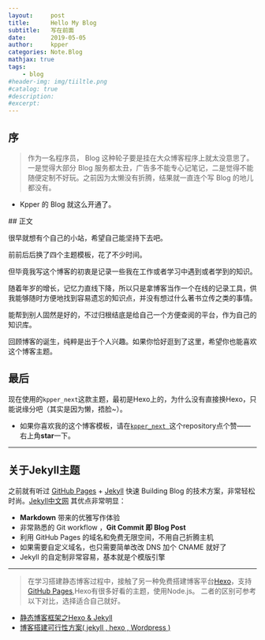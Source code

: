 ```yaml
---
layout:     post
title:      Hello My Blog
subtitle:   写在前面
date:       2019-05-05
author:     kpper
categories: Note.Blog
mathjax: true
tags:
    - blog
#header-img: img/tiiltle.png
#catalog: true
#description:
#excerpt: 
---
```


<!--
* content
{:toc}
-->

## 序
>作为一名程序员， Blog 这种轮子要是挂在大众博客程序上就太没意思了。一是觉得大部分 Blog 服务都太丑，广告多不能专心记笔记，二是觉得不能随便定制不好玩。之前因为太懒没有折腾，结果就一直连个写 Blog 的地儿都没有。

* Kpper 的 Blog 就这么开通了。
<!-- more -->
<p id = "build"></p>
## 正文

很早就想有个自己的小站，希望自己能坚持下去吧。

前前后后换了四个主题模板，花了不少时间。

但毕竟我写这个博客的初衷是记录一些我在工作或者学习中遇到或者学到的知识。

随着年岁的增长，记忆力直线下降，所以只是拿博客当作一个在线的记录工具，供我能够随时方便地找到容易遗忘的知识点，并没有想过什么著书立传之类的事情。

能帮到别人固然是好的，不过归根结底是给自己一个方便查阅的平台，作为自己的知识库。

回顾博客的诞生，纯粹是出于个人兴趣。如果你恰好逛到了这里，希望你也能喜欢这个博客主题。

## 最后
现在使用的`kpper_next`这款主题，最初是Hexo上的，为什么没有直接换Hexo，只能说缘分吧（其实是因为懒，捂脸~）。
* 如果你喜欢我的这个博客模板，请在[`kpper_next
`](https://kpper.github.io/kpper_next/)这个repository点个赞——右上角**star**一下。

---

## 关于Jekyll主题

之前就有听过 [GitHub Pages](https://pages.github.com/) + [Jekyll](http://jekyllrb.com/) 快速 Building Blog 的技术方案，非常轻松时尚。[Jekyll中文网](http://jekyllcn.com/)
其优点非常明显：

* **Markdown** 带来的优雅写作体验
* 非常熟悉的 Git workflow ，**Git Commit 即 Blog Post**
* 利用 GitHub Pages 的域名和免费无限空间，不用自己折腾主机
* 如果需要自定义域名，也只需要简单改改 DNS 加个 CNAME 就好了
* Jekyll 的自定制非常容易，基本就是个模版引擎
  
---

>在学习搭建静态博客过程中，接触了另一种免费搭建博客平台[Hexo](https://hexo.io/)，支持[GitHub Pages](https://pages.github.com/),Hexo有很多好看的主题，使用Node.js。
二者的区别可参考以下对比，选择适合自己就好。
* [静态博客框架之Hexo & Jekyll](https://www.jianshu.com/p/ce1619874d34)
* [博客搭建可行性方案( jekyll , hexo , Wordpress )](https://www.jianshu.com/p/c4f145fdd637)
